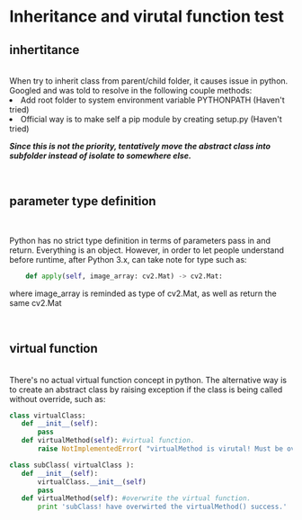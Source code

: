 # Inheritance and virutal function test

## inhertitance
<br>
When try to inherit class from parent/child folder, it causes issue in python.  Googled and was told to resolve in the following couple methods:

<li> Add root folder to system environment variable PYTHONPATH (Haven't tried)
<li> Official way is to make self a pip module by creating setup.py (Haven't tried)

<br>

***Since this is not the priority, tentatively move the abstract class into subfolder instead of isolate to somewhere else.***

<br>

## parameter type definition

<br>

Python has no strict type definition in terms of parameters pass in and return.  Everything is an object.   However, in order to let people understand before runtime, after Python 3.x, can take note for type such as:

```python
    def apply(self, image_array: cv2.Mat) -> cv2.Mat:
```

where image_array is reminded as type of cv2.Mat, as well as return the same cv2.Mat

<br>

## virtual function
<br>
There's no actual virtual function concept in python.  The alternative way is to create an abstract class by raising exception if the class is being called without override, such as:

<br>

```python
class virtualClass:
   def __init__(self):
       pass
   def virtualMethod(self): #virtual function.
       raise NotImplementedError( "virtualMethod is virutal! Must be overwrited." )

class subClass( virtualClass ):
   def __init__(self):
       virtualClass.__init__(self)
       pass
   def virtualMethod(self): #overwrite the virtual function.
       print 'subClass! have overwirted the virtualMethod() success.'
```
